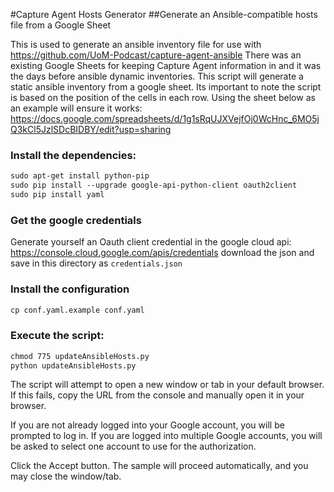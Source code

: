 #Capture Agent Hosts Generator
##Generate an Ansible-compatible hosts file from a Google Sheet

This is used to generate an ansible inventory file for use with https://github.com/UoM-Podcast/capture-agent-ansible
There was an existing Google Sheets for keeping Capture Agent information in and it was the days before ansible dynamic
inventories. This script will generate a static ansible inventory from a google sheet.
Its important to note the script is based on the position of the cells in each row. Using the sheet below as an example
will ensure it works:
https://docs.google.com/spreadsheets/d/1g1sRqUJXVejfOj0WcHnc_6MO5jQ3kCl5JzlSDcBIDBY/edit?usp=sharing

### Install the dependencies:
```markdown
sudo apt-get install python-pip
sudo pip install --upgrade google-api-python-client oauth2client
sudo pip install yaml
```

### Get the google credentials
Generate yourself an Oauth client credential in the google cloud api:
https://console.cloud.google.com/apis/credentials
download the json and save in this directory as `credentials.json`

### Install the configuration
```markdown
cp conf.yaml.example conf.yaml
```

### Execute the script:
```markdown
chmod 775 updateAnsibleHosts.py
python updateAnsibleHosts.py
```
The script will attempt to open a new window or tab in your default browser. If this fails, copy the URL from the console and manually open it in your browser.

If you are not already logged into your Google account, you will be prompted to log in. If you are logged into multiple Google accounts, you will be asked to select one account to use for the authorization.

Click the Accept button.
The sample will proceed automatically, and you may close the window/tab.